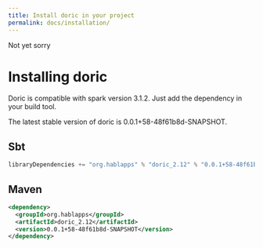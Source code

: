 ```yaml
---
title: Install doric in your project
permalink: docs/installation/
---
```

Not yet sorry
# Installing doric
Doric is compatible with spark version 3.1.2. Just add the dependency in your build tool.

The latest stable version of doric is 0.0.1+58-48f61b8d-SNAPSHOT.

## Sbt
```scala
libraryDependencies += "org.hablapps" % "doric_2.12" % "0.0.1+58-48f61b8d-SNAPSHOT"
```
## Maven
```xml
<dependency>
  <groupId>org.hablapps</groupId>
  <artifactId>doric_2.12</artifactId>
  <version>0.0.1+58-48f61b8d-SNAPSHOT</version>
</dependency>
```
